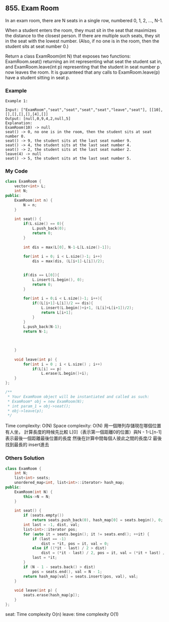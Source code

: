 ## 855. Exam Room

In an exam room, there are N seats in a single row, numbered 0, 1, 2, ..., N-1.

When a student enters the room, they must sit in the seat that maximizes the distance to the closest person.  If there are multiple such seats, they sit in the seat with the lowest number.  (Also, if no one is in the room, then the student sits at seat number 0.)

Return a class ExamRoom(int N) that exposes two functions: ExamRoom.seat() returning an int representing what seat the student sat in, and ExamRoom.leave(int p) representing that the student in seat number p now leaves the room.  It is guaranteed that any calls to ExamRoom.leave(p) have a student sitting in seat p.


### Example
```
Example 1:

Input: ["ExamRoom","seat","seat","seat","seat","leave","seat"], [[10],[],[],[],[],[4],[]]
Output: [null,0,9,4,2,null,5]
Explanation:
ExamRoom(10) -> null
seat() -> 0, no one is in the room, then the student sits at seat number 0.
seat() -> 9, the student sits at the last seat number 9.
seat() -> 4, the student sits at the last seat number 4.
seat() -> 2, the student sits at the last seat number 2.
leave(4) -> null
seat() -> 5, the student sits at the last seat number 5.
```

### My Code
```c++
class ExamRoom {
    vector<int> L;
    int N;
public:
    ExamRoom(int n) {
        N = n;
    }
    
    int seat() {
        if(L.size() == 0){
            L.push_back(0);
            return 0;
        }
        
        int dis = max(L[0], N-1-L[L.size()-1]);
        
        for(int i = 0; i < L.size()-1; i++)
            dis = max(dis, (L[i+1]-L[i])/2);

        
        if(dis == L[0]){
            L.insert(L.begin(), 0);
            return 0;
        }
        
        for(int i = 0;i < L.size()-1; i++){
            if((L[i+1]-L[i])/2 == dis){
                L.insert(L.begin()+i+1, (L[i]+L[i+1])/2);
                return L[i+1];
            }
        }
        L.push_back(N-1);
        return N-1;
        
        
        
    }
    
    void leave(int p) {
        for(int i = 0 ; i < L.size() ; i++)
            if(L[i] == p)
                L.erase(L.begin()+i);
    }
};

/**
 * Your ExamRoom object will be instantiated and called as such:
 * ExamRoom* obj = new ExamRoom(N);
 * int param_1 = obj->seat();
 * obj->leave(p);
 */
```
Time complexity: O(N)
Space complexity: O(N)
用一個陣列存儲現在哪個位置有人坐，
計算長度的時候先比較 L[0]（表示第一個距離0的位置）與N - 1-L[n-1]表示最後一個距離最後位置的長度
然後在計算中間每個人彼此之間的長度/2 最後找到最長的 insert進去

### Others Solution
```c++
class ExamRoom {
    int N;
    list<int> seats;
    unordered_map<int, list<int>::iterator> hash_map;
public:
    ExamRoom(int N) {
        this->N = N;
    }
    
    int seat() {
        if (seats.empty())
            return seats.push_back(0), hash_map[0] = seats.begin(), 0;
        int last = -1, dist, val;
        list<int>::iterator pos;
        for (auto it = seats.begin(); it != seats.end(); ++it) {
            if (last == -1)
                dist = *it, pos = it, val = 0;
            else if ((*it - last) / 2 > dist)
                dist = (*it - last) / 2, pos = it, val = (*it + last) / 2;
            last = *it;
        }
        if (N - 1 - seats.back() > dist)
            pos = seats.end(), val = N - 1;
        return hash_map[val] = seats.insert(pos, val), val;
    }
    
    void leave(int p) {
        seats.erase(hash_map[p]);
    }
};
```
seat: Time complexity O(n)
leave: time complexity O(1)


